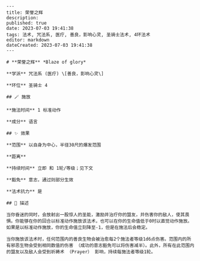 
    ---
    title: 荣誉之辉
    description: 
    published: true
    date: 2023-07-03 19:41:38
    tags: 法术, 咒法系, 医疗, 善良，影响心灵, 圣骑士法术, 4环法术
    editor: markdown
    dateCreated: 2023-07-03 19:41:38
    ---

    # **荣誉之辉** *Blaze of glory*

    **学派** 咒法系 (医疗) \[善良，影响心灵\] 

    **环位** 圣骑士 4

    ## 🪄 施放

    **施法时间** 1 标准动作

    **成分** 语言

    ## ✨ 效果  

    **范围** 以自身为中心，半径30尺的爆发范围

    **距离**   

    **持续时间** 立即 和 1轮/等级；见下文 

    **豁免** 意志，通过则部分生效

    **法术抗力** 是

    ## 📖 描述

    当你昏迷的同时，会放射出一股惊人的圣能，激励并治疗你的盟友，并伤害你的敌人，使其畏惧。你能够在你的回合以标准动作施放该法术，也可以在你的生命值低于0时以直觉动作施放。如果是以标准动作施放，你的生命值立刻降至-1，但是在施法后会稳定。

    当你施放该法术时，任何范围内的善良生物会被治愈每2个施法者等级1d6点伤害。范围内的所有邪恶生物会受到相同数值的伤害 （成功的意志豁免可以将伤害减半）。此外，所有在此范围内的盟友以及敌人会受到祈祷术 （Prayer） 影响，持续每施法者等级1轮。
    
